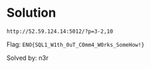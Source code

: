 # Solution
```
http://52.59.124.14:5012/?p=3-2,10
```

Flag: `ENO{SQL1_W1th_0uT_C0mm4_W0rks_SomeHow!} `

Solved by: n3r
